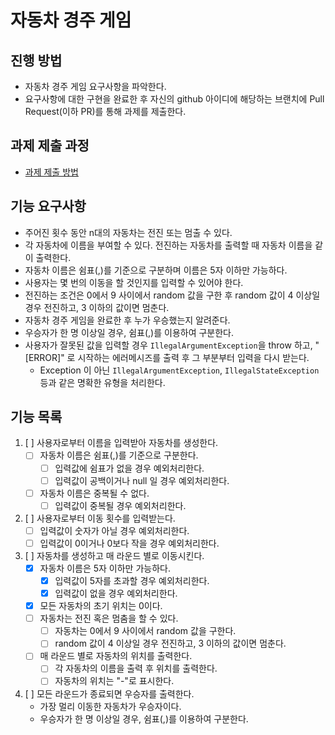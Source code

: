 # 자동차 경주 게임

## 진행 방법

* 자동차 경주 게임 요구사항을 파악한다.
* 요구사항에 대한 구현을 완료한 후 자신의 github 아이디에 해당하는 브랜치에 Pull Request(이하 PR)를 통해 과제를 제출한다.

## 과제 제출 과정

* [과제 제출 방법](https://github.com/next-step/nextstep-docs/tree/master/precourse)

## 기능 요구사항

* 주어진 횟수 동안 n대의 자동차는 전진 또는 멈출 수 있다.
* 각 자동차에 이름을 부여할 수 있다. 전진하는 자동차를 출력할 때 자동차 이름을 같이 출력한다.
* 자동차 이름은 쉼표(,)를 기준으로 구분하며 이름은 5자 이하만 가능하다.
* 사용자는 몇 번의 이동을 할 것인지를 입력할 수 있어야 한다.
* 전진하는 조건은 0에서 9 사이에서 random 값을 구한 후 random 값이 4 이상일 경우 전진하고, 3 이하의 값이면 멈춘다.
* 자동차 경주 게임을 완료한 후 누가 우승했는지 알려준다.
* 우승자가 한 명 이상일 경우, 쉼표(,)를 이용하여 구분한다.
* 사용자가 잘못된 값을 입력할 경우 `IllegalArgumentException`을 throw 하고, "[ERROR]" 로 시작하는 에러메시즈를 출력 후 그 부분부터 입력을 다시 받는다.
    * Exception 이 아닌 `IllegalArgumentException`, `IllegalStateException` 등과 같은 명확한 유형을 처리한다.

## 기능 목록
1. [ ] 사용자로부터 이름을 입력받아 자동차를 생성한다.
   * [ ] 자동차 이름은 쉼표(,)를 기준으로 구분한다.
     * [ ] 입력값에 쉼표가 없을 경우 예외처리한다.
     * [ ] 입력값이 공백이거나 null 일 경우 예외처리한다.
   * [ ] 자동차 이름은 중복될 수 없다.
     * [ ] 입력값이 중복될 경우 예외처리한다.
2. [ ] 사용자로부터 이동 횟수를 입력받는다.
   * [ ] 입력값이 숫자가 아닐 경우 예외처리한다.
   * [ ] 입력값이 0이거나 0보다 작을 경우 예외처리한다.
3. [ ] 자동차를 생성하고 매 라운드 별로 이동시킨다.
    * [x] 자동차 이름은 5자 이하만 가능하다.
        * [x] 입력값이 5자를 초과할 경우 예외처리한다.
        * [x] 입력값이 없을 경우 예외처리한다.
   * [x] 모든 자동차의 초기 위치는 0이다.
   * [ ] 자동차는 전진 혹은 멈춤을 할 수 있다.
       * [ ] 자동차는 0에서 9 사이에서 random 값을 구한다.
       * [ ] random 값이 4 이상일 경우 전진하고, 3 이하의 값이면 멈춘다.
   * [ ] 매 라운드 별로 자동차의 위치를 출력한다.
     * [ ] 각 자동차의 이름을 출력 후 위치를 출력한다.
     * [ ] 자동차의 위치는 "-"로 표시한다.
4. [ ] 모든 라운드가 종료되면 우승자를 출력한다.
   * 가장 멀리 이동한 자동차가 우승자이다.
   * 우승자가 한 명 이상일 경우, 쉼표(,)를 이용하여 구분한다.